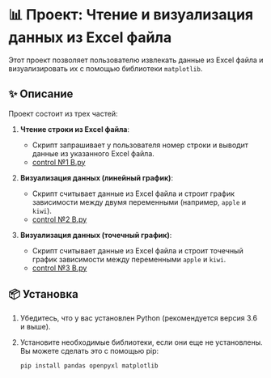 # 📊 Проект: Чтение и визуализация данных из Excel файла

Этот проект позволяет пользователю извлекать данные из Excel файла и визуализировать их с помощью библиотеки `matplotlib`.

## ✨ Описание

Проект состоит из трех частей:

1. **Чтение строки из Excel файла**: 
   - Скрипт запрашивает у пользователя номер строки и выводит данные из указанного Excel файла. 
   - [control №1 B.py](https://github.com/rttrtriop/control-work-two/blob/main/control%20%E2%84%961%20B.py)

2. **Визуализация данных (линейный график)**: 
   - Скрипт считывает данные из Excel файла и строит график зависимости между двумя переменными (например, `apple` и `kiwi`). 
   - [control №2 B.py](https://github.com/rttrtriop/control-work-two/blob/main/control%20%E2%84%962%20B.py)

3. **Визуализация данных (точечный график)**: 
   - Скрипт считывает данные из Excel файла и строит точечный график зависимости между переменными `apple` и `kiwi`. 
   - [control №3 B.py](https://github.com/rttrtriop/control-work-two/blob/main/control%20%E2%84%963%20B.py)

## 📦 Установка

1. Убедитесь, что у вас установлен Python (рекомендуется версия 3.6 и выше).
2. Установите необходимые библиотеки, если они еще не установлены. Вы можете сделать это с помощью pip:

   ```bash
   pip install pandas openpyxl matplotlib
